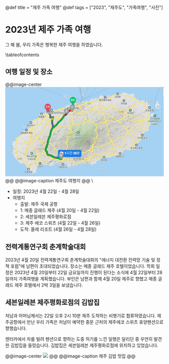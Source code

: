 @def title = "제주 가족 여행"
@def tags = ["2023", "제주도", "가족여행", "사진"]

# 2023년 제주 가족 여행

그 해 봄, 우리 가족은 행복한 제주 여행을 하였습니다.

\tableofcontents <!-- you can use \toc as well -->

##  여행 일정 및 장소
@@image-center
![](/assets/images/events/2023/JeJu_Places.jpg)
@@
@@image-caption
제주도 여행지
@@
\\
* 일정: 2023년 4월 22일 - 4월 28일
* 여행지
  * 출발: 제주 국제 공항
  * 1: 메종 글래드 제주 (4월 20일 - 4월 22일)
  * 2: 세븐일레븐 제주평화로점
  * 3: 제주 에코 스위츠 (4월 22일 - 4월 26일)
  * 도착: 올레 리조트 (4월 26일 - 4월 28일)

## 전력계통연구회 춘계학술대회
2023년 4월 20일 전력계통연구회 춘계학술대회의 "에너지 대전환 전력망 기술 및 정책 포럼"에 남편이 초대되었습니다. 
장소는 메종 글래드 제주 호텔이었습니다.
학회 일정은 2023년 4월 20일부터 22일 금요일까지 진행이 된다는 소식에 4월 22일부터 28일까지 가족여행을 계획했습니다. 
부인은 남편과 함께 4월 20일 제주로 향했고 메종 글래드 제주 호텔에서 2박 3일을 보냈습니다.

## 세븐일레븐 제주평화로점의 김밥집
처남과 어머님께서는 22일 오후 2시 10분 제주 도착하는 비행기로 합류하였습니다.
제주공항에서 만난 우리 가족은 처남이 예약한 중문 근처의 제주에코 스위츠 휴양펜션으로 향했습니다.

렌터카에서 차를 빌려 펜션으로 향하는 도중 허기를 느낀 일행은 달리던 중 우연히 발견한 김밥집을 들렀습니다.
김밥집은 세븐일레븐 제주평화로점에 위치하고 있었습니다.

@@image-center
![](/assets/images/events/JeJu_KimBabStore.jpg)
@@
@@image-caption
제주 김밥 맛집
@@

